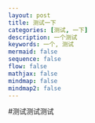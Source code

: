 ```yaml
---
layout: post
title: 测试一下
categories: [测试, 一下]
description: 一个测试
keywords: 一个, 测试
mermaid: false
sequence: false
flow: false
mathjax: false
mindmap: false
mindmap2: false
---
```


#测试测试测试
